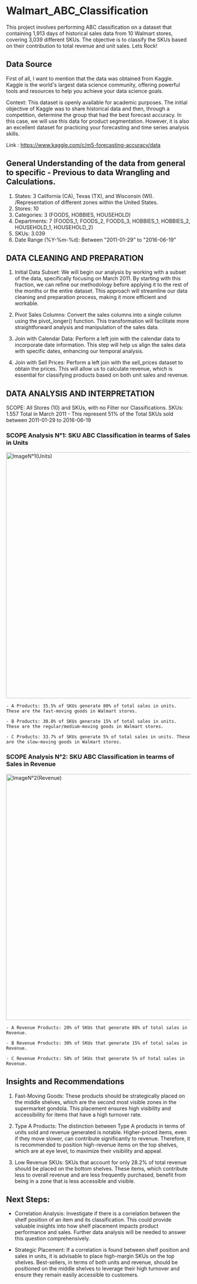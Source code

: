 # Walmart_ABC_Classification
This project involves performing ABC classification on a dataset that containing 1,913 days of historical sales data from 10 Walmart stores, covering 3,039 different SKUs. The objective is to classify the SKUs based on their contribution to total revenue and unit sales. Lets Rock!

## Data Source

First of all, I want to mention that the data was obtained from Kaggle. Kaggle is the world's largest data science community, offering powerful tools and resources to help you achieve your data science goals.

Context: This dataset is openly available for academic purposes. The initial objective of Kaggle was to share historical data and then, through a competition, determine the group that had the best forecast accuracy. In this case, we will use this data for product segmentation. However, it is also an excellent dataset for practicing your forecasting and time series analysis skills.

Link : https://www.kaggle.com/c/m5-forecasting-accuracy/data

## General Understanding of the data from general to specific  - Previous to data Wrangling and Calculations.

1. States: 3 California (CA), Texas (TX), and Wisconsin (WI). /Representation of different zones within the United States.
2. Stores: 10
3. Categories: 3 (FOODS, HOBBIES, HOUSEHOLD)
4. Departments: 7 (FOODS_1, FOODS_2, FOODS_3, HOBBIES_1, HOBBIES_2, HOUSEHOLD_1, HOUSEHOLD_2)
5. SKUs: 3.039
6. Date Range (%Y-%m-%d): Between "2011-01-29" to "2016-06-19"

## DATA CLEANING AND PREPARATION 

1. Initial Data Subset: We will begin our analysis by working with a subset of the data, specifically focusing on March 2011. By starting with this fraction, we can refine our methodology before applying it to the rest of the months or the entire dataset. This approach will streamline our data cleaning and preparation process, making it more efficient and workable.

2. Pivot Sales Columns: Convert the sales columns into a single column using the pivot_longer() function. This transformation will facilitate more straightforward analysis and manipulation of the sales data.

3. Join with Calendar Data: Perform a left join with the calendar data to incorporate date information. This step will help us align the sales data with specific dates, enhancing our temporal analysis.

4. Join with Sell Prices: Perform a left join with the sell_prices dataset to obtain the prices. This will allow us to calculate revenue, which is essential for classifying products based on both unit sales and revenue.

## DATA ANALYSIS AND INTERPRETATION

SCOPE: All Stores (10) and SKUs, with no Filter nor Classifications.
SKUs: 1.557 Total in March 2011 - This represent 51% of the Total SKUs sold between 2011-01-29 to 2016-06-19

### SCOPE Analysis N°1: SKU ABC Classification in tearms of Sales in Units

<img width="670" alt="ImageN°1(Units)" src="https://github.com/user-attachments/assets/eed4343a-517b-48e8-b9b8-5dab41723a9a">

    - A Products: 35.5% of SKUs generate 80% of total sales in units. These are the fast-moving goods in Walmart stores.
    
    - B Products: 30.8% of SKUs generate 15% of total sales in units. These are the regular/medium-moving goods in Walmart stores.
    
    - C Products: 33.7% of SKUs generate 5% of total sales in units. These are the slow-moving goods in Walmart stores.

### SCOPE Analysis N°2: SKU ABC Classification in tearms of Sales in Revenue

<img width="670" alt="ImageN°2(Revenue)" src="https://github.com/user-attachments/assets/4439c822-140f-40bc-a2eb-8bd20a3b3a46">

    - A Revenue Products: 20% of SKUs that generate 80% of total sales in Revenue. 
    
    - B Revenue Products: 30% of SKUs that generate 15% of total sales in Revenue. 
    
    - C Revenue Products: 50% of SKUs that generate 5% of total sales in Revenue. 


## Insights and Recommendations

1. Fast-Moving Goods: These products should be strategically placed on the middle shelves, which are the second most visible zones in the supermarket gondola. This placement ensures high visibility and accessibility for items that have a high turnover rate.

2. Type A Products: The distinction between Type A products in terms of units sold and revenue generated is notable. Higher-priced items, even if they move slower, can contribute significantly to revenue. Therefore, it is recommended to position high-revenue items on the top shelves, which are at eye level, to maximize their visibility and appeal.

3. Low Revenue SKUs: SKUs that account for only 28.2% of total revenue should be placed on the bottom shelves. These items, which contribute less to overall revenue and are less frequently purchased, benefit from being in a zone that is less accessible and visible.

## Next Steps:

  - Correlation Analysis: Investigate if there is a correlation between the shelf position of an item and its classification. This could provide valuable insights into how shelf placement impacts product performance and sales. Further data analysis will be needed to answer this question comprehensively.

  - Strategic Placement: If a correlation is found between shelf position and sales in units, it is advisable to place high-margin SKUs on the top shelves. Best-sellers, in terms of both units and revenue, should be positioned on the middle shelves to leverage their high turnover and ensure they remain easily accessible to customers.











